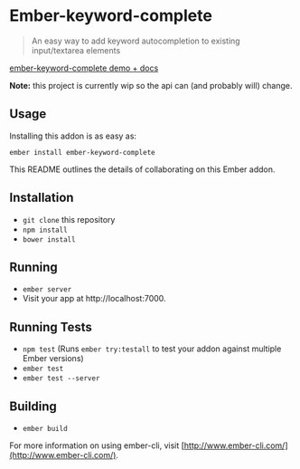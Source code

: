 # Ember-keyword-complete

> An easy way to add keyword autocompletion to existing input/textarea elements

[ember-keyword-complete demo + docs](http://makepanic.github.io/ember-keyword-complete/#/)

__Note:__ this project is currently wip so the api can (and probably will) change.

## Usage

Installing this addon is as easy as:

```
ember install ember-keyword-complete
```

This README outlines the details of collaborating on this Ember addon.

## Installation

* `git clone` this repository
* `npm install`
* `bower install`

## Running

* `ember server`
* Visit your app at http://localhost:7000.

## Running Tests

* `npm test` (Runs `ember try:testall` to test your addon against multiple Ember versions)
* `ember test`
* `ember test --server`

## Building

* `ember build`

For more information on using ember-cli, visit [http://www.ember-cli.com/](http://www.ember-cli.com/).
